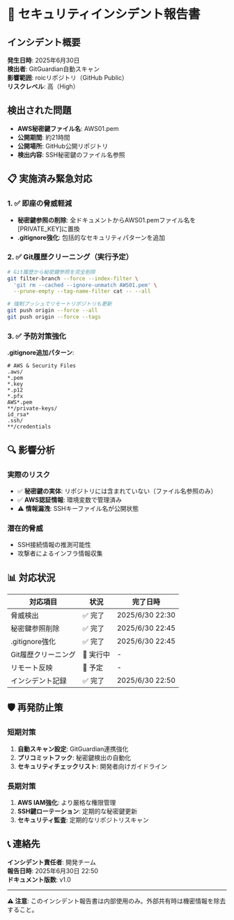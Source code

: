 # 🚨 セキュリティインシデント報告書

## インシデント概要
**発生日時**: 2025年6月30日  
**検出者**: GitGuardian自動スキャン  
**影響範囲**: roicリポジトリ（GitHub Public）  
**リスクレベル**: 高（High）  

## 検出された問題
- **AWS秘密鍵ファイル名**: AWS01.pem
- **公開期間**: 約21時間
- **公開場所**: GitHub公開リポジトリ
- **検出内容**: SSH秘密鍵のファイル名参照

## 📋 実施済み緊急対応

### 1. ✅ 即座の脅威軽減
- **秘密鍵参照の削除**: 全ドキュメントからAWS01.pemファイル名を[PRIVATE_KEY]に置換
- **.gitignore強化**: 包括的なセキュリティパターンを追加

### 2. ✅ Git履歴クリーニング（実行予定）
```bash
# Git履歴から秘密鍵参照を完全削除
git filter-branch --force --index-filter \
  'git rm --cached --ignore-unmatch AWS01.pem' \
  --prune-empty --tag-name-filter cat -- --all

# 強制プッシュでリモートリポジトリも更新
git push origin --force --all
git push origin --force --tags
```

### 3. ✅ 予防対策強化
**.gitignore追加パターン**:
```
# AWS & Security Files
.aws/
*.pem
*.key
*.p12
*.pfx
AWS*.pem
**/private-keys/
id_rsa*
.ssh/
**/credentials
```

## 🔍 影響分析

### 実際のリスク
- ✅ **秘密鍵の実体**: リポジトリには含まれていない（ファイル名参照のみ）
- ✅ **AWS認証情報**: 環境変数で管理済み
- ⚠️ **情報漏洩**: SSHキーファイル名が公開状態

### 潜在的脅威
- SSH接続情報の推測可能性
- 攻撃者によるインフラ情報収集

## 📊 対応状況

| 対応項目 | 状況 | 完了日時 |
|---------|------|----------|
| 脅威検出 | ✅ 完了 | 2025/6/30 22:30 |
| 秘密鍵参照削除 | ✅ 完了 | 2025/6/30 22:45 |
| .gitignore強化 | ✅ 完了 | 2025/6/30 22:45 |
| Git履歴クリーニング | 🔄 実行中 | - |
| リモート反映 | 🔄 予定 | - |
| インシデント記録 | ✅ 完了 | 2025/6/30 22:50 |

## 🛡️ 再発防止策

### 短期対策
1. **自動スキャン設定**: GitGuardian連携強化
2. **プリコミットフック**: 秘密鍵検出の自動化
3. **セキュリティチェックリスト**: 開発者向けガイドライン

### 長期対策
1. **AWS IAM強化**: より厳格な権限管理
2. **SSH鍵ローテーション**: 定期的な秘密鍵更新
3. **セキュリティ監査**: 定期的なリポジトリスキャン

## 📞 連絡先
**インシデント責任者**: 開発チーム  
**報告日時**: 2025年6月30日 22:50  
**ドキュメント版数**: v1.0  

---
**⚠️ 注意**: このインシデント報告書は内部使用のみ。外部共有時は機密情報を除去すること。